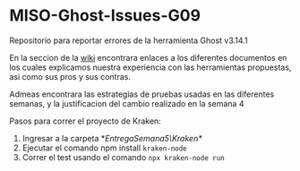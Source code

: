# MISO-Ghost-Issues-G09
Repositorio para reportar errores de la herramienta Ghost v3.14.1

En la seccion de la [wiki](https://github.com/afmartinezc1/MISO-Ghost-Issues-G09/wiki) encontrara enlaces a los diferentes documentos en los cuales explicamos 
nuestra experiencia con las herramientas propuestas, asi como sus pros y sus contras. 

Admeas encontrara las estrategias de pruebas usadas en las diferentes semanas, y la justificacion del cambio realizado en la semana 4

Pasos para correr el proyecto de Kraken: 
1. Ingresar a la carpeta **EntregaSemana5\Kraken\**
2. Ejecutar el comando npm install ```kraken-node```
3. Correr el test usando el comando ```npx kraken-node run```

